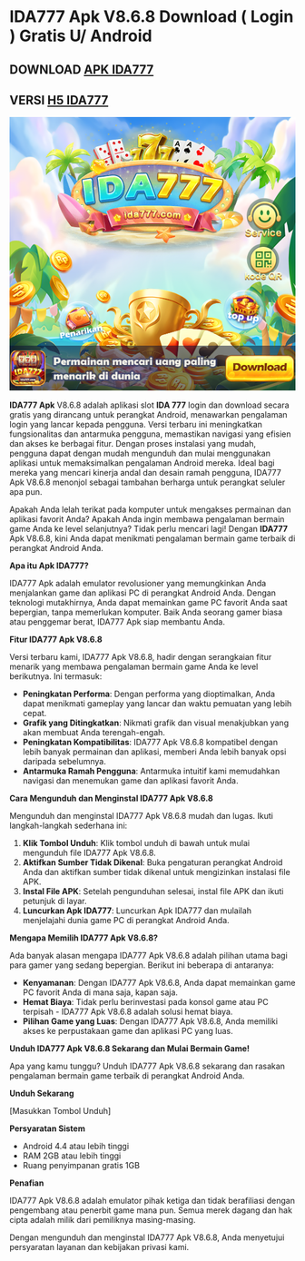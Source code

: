 # IDA777 Apk V8.6.8 Download ( Login ) Gratis U/ Android

## DOWNLOAD [APK IDA777](https://t.ly/apk-games)
## VERSI [H5 IDA777](https://t.ly/raffi888)

![Screenshot_12](https://raw.githubusercontent.com/IDA777-LOGIN/.github/refs/heads/main/Screenshot_54.png)

**IDA777 Apk** V8.6.8 adalah aplikasi slot **IDA 777** login dan download secara gratis yang dirancang untuk perangkat Android, menawarkan pengalaman login yang lancar kepada pengguna. Versi terbaru ini meningkatkan fungsionalitas dan antarmuka pengguna, memastikan navigasi yang efisien dan akses ke berbagai fitur. Dengan proses instalasi yang mudah, pengguna dapat dengan mudah mengunduh dan mulai menggunakan aplikasi untuk memaksimalkan pengalaman Android mereka. Ideal bagi mereka yang mencari kinerja andal dan desain ramah pengguna, IDA777 Apk V8.6.8 menonjol sebagai tambahan berharga untuk perangkat seluler apa pun.

Apakah Anda lelah terikat pada komputer untuk mengakses permainan dan aplikasi favorit Anda? Apakah Anda ingin membawa pengalaman bermain game Anda ke level selanjutnya? Tidak perlu mencari lagi! Dengan **IDA777** Apk V8.6.8, kini Anda dapat menikmati pengalaman bermain game terbaik di perangkat Android Anda.

**Apa itu Apk IDA777?**

IDA777 Apk adalah emulator revolusioner yang memungkinkan Anda menjalankan game dan aplikasi PC di perangkat Android Anda. Dengan teknologi mutakhirnya, Anda dapat memainkan game PC favorit Anda saat bepergian, tanpa memerlukan komputer. Baik Anda seorang gamer biasa atau penggemar berat, IDA777 Apk siap membantu Anda.

**Fitur IDA777 Apk V8.6.8**

Versi terbaru kami, IDA777 Apk V8.6.8, hadir dengan serangkaian fitur menarik yang membawa pengalaman bermain game Anda ke level berikutnya. Ini termasuk:

* **Peningkatan Performa**: Dengan performa yang dioptimalkan, Anda dapat menikmati gameplay yang lancar dan waktu pemuatan yang lebih cepat.
* **Grafik yang Ditingkatkan**: Nikmati grafik dan visual menakjubkan yang akan membuat Anda terengah-engah.
* **Peningkatan Kompatibilitas**: IDA777 Apk V8.6.8 kompatibel dengan lebih banyak permainan dan aplikasi, memberi Anda lebih banyak opsi daripada sebelumnya.
* **Antarmuka Ramah Pengguna**: Antarmuka intuitif kami memudahkan navigasi dan menemukan game dan aplikasi favorit Anda.

**Cara Mengunduh dan Menginstal IDA777 Apk V8.6.8**

Mengunduh dan menginstal IDA777 Apk V8.6.8 mudah dan lugas. Ikuti langkah-langkah sederhana ini:

1. **Klik Tombol Unduh**: Klik tombol unduh di bawah untuk mulai mengunduh file IDA777 Apk V8.6.8.
2. **Aktifkan Sumber Tidak Dikenal**: Buka pengaturan perangkat Android Anda dan aktifkan sumber tidak dikenal untuk mengizinkan instalasi file APK.
3. **Instal File APK**: Setelah pengunduhan selesai, instal file APK dan ikuti petunjuk di layar.
4. **Luncurkan Apk IDA777**: Luncurkan Apk IDA777 dan mulailah menjelajahi dunia game PC di perangkat Android Anda.

**Mengapa Memilih IDA777 Apk V8.6.8?**

Ada banyak alasan mengapa IDA777 Apk V8.6.8 adalah pilihan utama bagi para gamer yang sedang bepergian. Berikut ini beberapa di antaranya:

* **Kenyamanan**: Dengan IDA777 Apk V8.6.8, Anda dapat memainkan game PC favorit Anda di mana saja, kapan saja.
* **Hemat Biaya**: Tidak perlu berinvestasi pada konsol game atau PC terpisah - IDA777 Apk V8.6.8 adalah solusi hemat biaya.
* **Pilihan Game yang Luas**: Dengan IDA777 Apk V8.6.8, Anda memiliki akses ke perpustakaan game dan aplikasi PC yang luas.

**Unduh IDA777 Apk V8.6.8 Sekarang dan Mulai Bermain Game!**

Apa yang kamu tunggu? Unduh IDA777 Apk V8.6.8 sekarang dan rasakan pengalaman bermain game terbaik di perangkat Android Anda.

**Unduh Sekarang**

[Masukkan Tombol Unduh]

**Persyaratan Sistem**

* Android 4.4 atau lebih tinggi
* RAM 2GB atau lebih tinggi
* Ruang penyimpanan gratis 1GB

**Penafian**

IDA777 Apk V8.6.8 adalah emulator pihak ketiga dan tidak berafiliasi dengan pengembang atau penerbit game mana pun. Semua merek dagang dan hak cipta adalah milik dari pemiliknya masing-masing.

Dengan mengunduh dan menginstal IDA777 Apk V8.6.8, Anda menyetujui persyaratan layanan dan kebijakan privasi kami.
